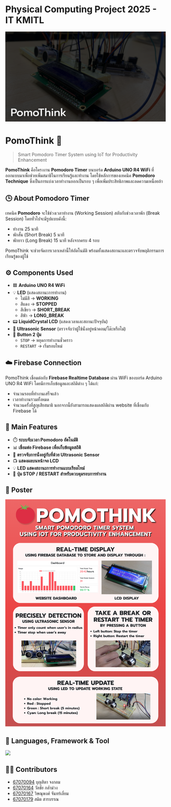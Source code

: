 # Physical Computing Project 2025 - IT KMITL

![](/image/pomothink/pomothink_0.png)

# PomoThink 🍅
> Smart Pomodoro Timer System using IoT for Productivity Enhancement

**PomoThink** คือโครงงาน **Pomodoro Timer**  บนบอร์ด **Arduino UNO R4 WiFi** ที่ออกแบบมาเพื่อช่วยเพิ่มสมาธิในการเรียนรู้และทำงาน โดยใช้หลักการของเทคนิค **Pomodoro Technique** ซึ่งเป็นการแบ่งเวลาทำงานออกเป็นรอบ ๆ เพื่อเพิ่มประสิทธิภาพและลดความเหนื่อยล้า

## 🕒 About Pomodoro Timer
เทคนิค **Pomodoro** จะใช้ช่วงเวลาทำงาน (Working Session) สลับกับช่วงเวลาพัก (Break Session) โดยทั่วไปจะมีรูปแบบดังนี้:
- ทำงาน 25 นาที
- พักสั้น (Short Break) 5 นาที
- พักยาว (Long Break) 15 นาที หลังจากครบ 4 รอบ

PomoThink จะช่วยจัดการเวลาเหล่านี้ให้อัตโนมัติ พร้อมทั้งแสดงสถานะและตรวจจับพฤติกรรมการเรียนรู้ของผู้ใช้

## ⚙️ Components Used
- 🟦 **Arduino UNO R4 WiFi**
- 💡 **LED** (แสดงสถานะการทำงาน)
  - ไม่มีสี → **WORKING**
  - สีแดง → **STOPPED**
  - สีเขียว → **SHORT_BREAK**
  - สีฟ้า → **LONG_BREAK**
- 📟 **LiquidCrystal LCD** (แสดงเวลาและสถานะปัจจุบัน)
- 📏 **Ultrasonic Sensor** (ตรวจจับว่าผู้ใช้นั่งอยู่หน้าคอม/โต๊ะหรือไม่)
- 🔘 **Button 2 ปุ่ม**
  - `STOP` → หยุดการทำงานชั่วคราว
  - `RESTART` → เริ่มรอบใหม่

## ☁️ Firebase Connection
PomoThink เชื่อมต่อกับ **Firebase Realtime Database** ผ่าน WiFi ของบอร์ด Arduino UNO R4 WiFi
โดยมีการเก็บข้อมูลและสถิติต่าง ๆ ได้แก่:
- จำนวนรอบที่ทำงานเสร็จแล้ว
- เวลาทำงานรวมทั้งหมด
- จำนวนครั้งที่สูญเสียสมาธิ
นอกจากนี้ยังสามารถแสดงผลสถิติผ่าน website ที่เชื่อมกับ Firebase ได้

## 👀 Main Features
- ⏱️ **ระบบจับเวลา Pomodoro อัตโนมัติ**
- 📊 **เชื่อมต่อ Firebase เพื่อเก็บข้อมูลสถิติ**
- 🧍 **ตรวจจับการนั่งอยู่กับที่ด้วย Ultrasonic Sensor**
- 📺 **แสดงผลบนหน้าจอ LCD**
- 💡 **LED แสดงสถานะการทำงานแบบเรียลไทม์**
- 🔄 **ปุ่ม STOP / RESTART สำหรับควบคุมรอบการทำงาน**

## 🎨 Poster
![](/image/pomothink/PomoThink_Poster.png)

## 🚀 Languages, Framework & Tool
<img src="https://skillicons.dev/icons?i=arduino,html,css,js,bootstrap,jquery,firebase"/>

## 🧑‍💻 Contributors
* [67070094](https://github.com/CyanKagami) บุญสิตา จงกลม
* [67070164](https://github.com/GEOFFCHARGE) วัลชัย กล่ำม่วง
* [67070167](https://github.com/WissanupongChanliem) วิษณุพงศ์ จันทร์เลี่ยม
* [67070179](https://github.com/67070179Smith) สมิต สารบรรณ
